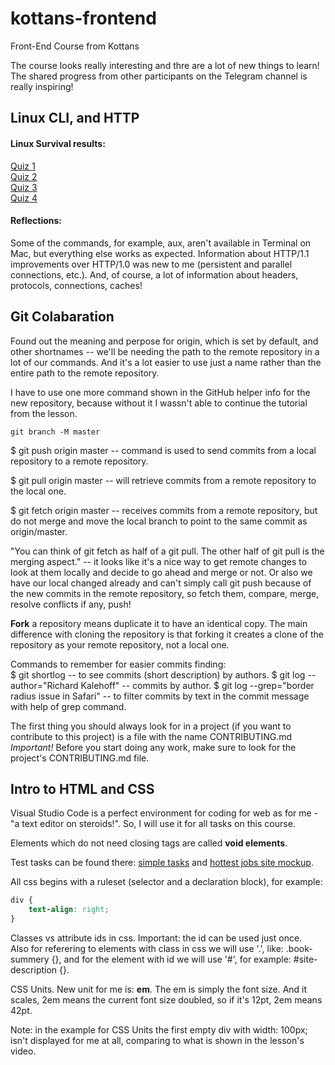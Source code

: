 # kottans-frontend
Front-End Course from Kottans

The course looks really interesting and thre are a lot of new things to learn! The shared progress from other participants on the Telegram channel is really inspiring!

## Linux CLI, and HTTP

#### Linux Survival results:  
[Quiz 1](/assets/LinuxSurvivalQuiz1.png)  
[Quiz 2](/assets/LinuxSurvivalQuiz2.png)  
[Quiz 3](/assets/LinuxSurvivalQuiz3.png)  
[Quiz 4](/assets/LinuxSurvivalQuiz4.png)  

#### Reflections:  
Some of the commands, for example, aux, aren't available in Terminal on Mac, but everything else works as expected. Information about HTTP/1.1 improvements over HTTP/1.0 was new to me (persistent and parallel connections, etc.). And, of course, a lot of information about headers, protocols, connections, caches!

## Git Colabaration

Found out the meaning and perpose for origin, which is set by default, and other shortnames -- we'll be needing the path to the remote repository in a lot of our commands. And it's a lot easier to use just a name rather than the entire path to the remote repository.  

I have to use one more command shown in the GitHub helper info for the new repository, because without it I wassn't able to continue the tutorial from the lesson.
```
git branch -M master
```

$ git push origin master -- command is used to send commits from a local repository to a remote repository.

$ git pull origin master -- will retrieve commits from a remote repository to the local one.

$ git fetch origin master -- receives commits from a remote repository, but do not merge and move the local branch to point to the same commit as origin/master.

"You can think of git fetch as half of a git pull. The other half of git pull is the merging aspect." -- it looks like it's a nice way to get remote changes to look at them locally and decide to go ahead and merge or not. Or also we have our local changed already and can't simply call git push because of the new commits in the remote repository, so fetch them, compare, merge, resolve conflicts if any, push!

**Fork** a repository means duplicate it to have an identical copy. The main difference with cloning the repository is that forking it creates a clone of the repository as your remote repository, not a local one.

Commands to remember for easier commits finding:  
$ git shortlog -- to see commits (short description) by authors.
$ git log --author="Richard Kalehoff" -- commits by author.
$ git log --grep="border radius issue in Safari" -- to filter commits by text in the commit message with help of grep command.

The first thing you should always look for in a project (if you want to contribute to this project) is a file with the name CONTRIBUTING.md  
*Important!* Before you start doing any work, make sure to look for the project's CONTRIBUTING.md file.

## Intro to HTML and CSS

Visual Studio Code is a perfect environment for coding for web as for me - "a text editor on steroids!". So, I will use it for all tasks on this course.

Elements which do not need closing tags are called **void elements**.

Test tasks can be found there: [simple tasks](task_html_css_intro/index.html) and [hottest jobs site mockup](task_html_css_intro/hottestJobsSiteMockup.html).

All css begins with a ruleset (selector and a declaration block), for example:
```css
div {
    text-align: right;
}
```

Classes vs attribute ids in css. Important: the id can be used just once.  
Also for referering to elements with class in css we will use '.', like: .book-summery {}, and for the element with id we will use '#', for example: #site-description {}.

CSS Units. New unit for me is: **em**. The em is simply the font size. And it scales, 2em means the current font size doubled, so if it's 12pt, 2em means 42pt.

Note: in the example for CSS Units the first empty div with width: 100px; isn't displayed for me at all, comparing to what is shown in the lesson's video.